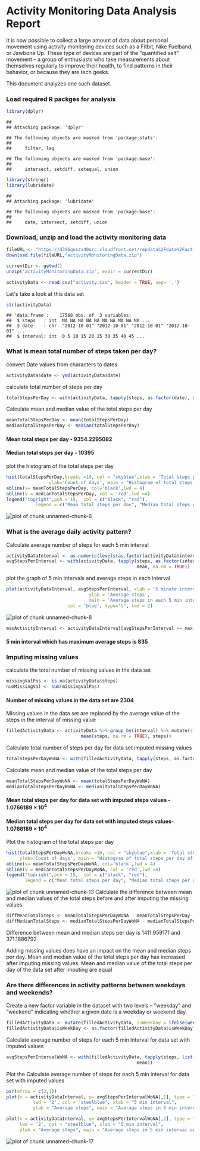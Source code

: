  # Activity Monitoring Data Analysis Report 
 
It is now possible to collect a large amount of data about personal movement using activity monitoring devices such as a Fitbit, Nike Fuelband, or Jawbone Up. These type of devices are part of the “quantified self” movement – a group of enthusiasts who take measurements about themselves regularly to improve their health, to find patterns in their behavior, or because they are tech geeks. 

This document analyzes one such dataset.

<!-- ```{r setoptions, echo = FALSE, results='hide'} -->
<!-- opts_chunk$set(echo = TRUE) -->
<!-- ``` -->

### Load required R packges for analysis

```r
library(dplyr)
```

```
## 
## Attaching package: 'dplyr'
```

```
## The following objects are masked from 'package:stats':
## 
##     filter, lag
```

```
## The following objects are masked from 'package:base':
## 
##     intersect, setdiff, setequal, union
```

```r
library(stringr)
library(lubridate)
```

```
## 
## Attaching package: 'lubridate'
```

```
## The following objects are masked from 'package:base':
## 
##     date, intersect, setdiff, union
```

### Download, unzip and load the activity monitoring data 

```r
fileURL <- "https://d396qusza40orc.cloudfront.net/repdata%2Fdata%2Factivity.zip"
download.file(fileURL,"activityMonitoringData.zip")

currentDir <- getwd()
unzip("activityMonitoringData.zip", exdir = currentDir)

activityData <- read.csv("activity.csv", header = TRUE, sep= ',')
```

Let's take a look at this data set 


```r
str(activityData)
```

```
## 'data.frame':	17568 obs. of  3 variables:
##  $ steps   : int  NA NA NA NA NA NA NA NA NA NA ...
##  $ date    : chr  "2012-10-01" "2012-10-01" "2012-10-01" "2012-10-01" ...
##  $ interval: int  0 5 10 15 20 25 30 35 40 45 ...
```

### What is mean total number of steps taken per day?
convert Date values from characters to dates

```r
activityData$date <- ymd(activityData$date)
```
calculate total number of steps per day 

```r
totalStepsPerDay <- with(activityData, tapply(steps, as.factor(date), sum, na.rm = TRUE))
```
Calculate mean and median value of the total steps per day 

```r
meanTotalStepsPerDay <- mean(totalStepsPerDay)
medianTotalStepsPerDay <- median(totalStepsPerDay)
```
#### Mean total steps per day  - 9354.2295082
#### Median total steps per day - 10395

plot the histogram of the total steps per day 

```r
hist(totalStepsPerDay,breaks =10, col = "skyblue",xlab = 'Total steps per day',
                ylab='Count of days', main = "Histogram of total steps per day")
abline(v= meanTotalStepsPerDay, col='black',lwd = 4) 
abline(v = medianTotalStepsPerDay, col = 'red',lwd =4)
legend("topright",pch = 15,  col = c("black", "red"), 
           legend = c("Mean total steps per day", "Median total steps per day"))
```

![plot of chunk unnamed-chunk-6](figure/unnamed-chunk-6-1.png)

### What is the average daily activity pattern?

Calculate average number of steps for each 5 min interval 

```r
activityDataInterval <- as.numeric(levels(as.factor(activityData$interval)))
avgStepsPerInterval <- with(activityData, tapply(steps, as.factor(interval), 
                                                 mean, na.rm = TRUE))
```
plot the graph of 5 min intervals and average steps in each interval 

```r
plot(activityDataInterval, avgStepsPerInterval, xlab = '5 minute interval', 
                               ylab = 'Average steps',
                               main = 'Average steps in each 5 min interval',
                       col = 'blue', type="l", lwd = 2)  
```

![plot of chunk unnamed-chunk-8](figure/unnamed-chunk-8-1.png)

```r
maxActivityInterval <- activityDataInterval[avgStepsPerInterval == max(avgStepsPerInterval)]
```
#### 5 min interval which has maximum average steps is 835

### Imputing missing values
calculate the total number of missing values in the data set 

```r
missingValPos <- is.na(activityData$steps)
numMissingVal <- sum(missingValPos)
```
#### Number of missing values in the data set are 2304
Missing values in the data set are replaced by the average value of the steps 
in the interval of missing value

```r
filledActivityData <- activityData %>% group_by(interval) %>% mutate(steps = ifelse(is.na(steps), 
                            mean(steps, na.rm = TRUE), steps))
```
Calculate total number of steps per day for data set imputed missing values 

```r
totalStepsPerDayWoNA <- with(filledActivityData, tapply(steps, as.factor(date), sum, na.rm = TRUE))
```
Calculate mean and median value of the total steps per day 

```r
meanTotalStepsPerDayWoNA <- mean(totalStepsPerDayWoNA)
medianTotalStepsPerDayWoNA <- median(totalStepsPerDayWoNA)
```
#### Mean total steps per day for data set with imputed steps values  - 1.0766189 &times; 10<sup>4</sup>
#### Median total steps per day for data set with imputed steps values- 1.0766189 &times; 10<sup>4</sup>

Plot the histogram of the total steps per day 

```r
hist(totalStepsPerDayWoNA,breaks =10, col = "skyblue",xlab = 'Total steps per day',
     ylab='Count of days', main = "Histogram of total steps per day after imputing missing values")
abline(v= meanTotalStepsPerDayWoNA, col='black',lwd = 4) 
abline(v = medianTotalStepsPerDayWoNA, col = 'red',lwd =4)
legend("topright",pch = 15,  col = c("black", "red"), 
       legend = c("Mean total steps per day", "Median total steps per day"))
```

![plot of chunk unnamed-chunk-13](figure/unnamed-chunk-13-1.png)
Calculate the difference between mean and median values of the total steps before and after imputing the
missing values 

```r
diffMeanTotalSteps <- meanTotalStepsPerDayWoNA - meanTotalStepsPerDay
diffMedianTotalSteps <- medianTotalStepsPerDayWoNA - medianTotalStepsPerDay
```
Difference between mean and median steps per day is 1411.959171 and 371.1886792
 
Adding missing values does have an impact on the mean and median steps per day. 
Mean and median value of the total steps per day has increased after imputing missing values. 
Mean and median value of the total steps per day of the data set after imputing are equal

### Are there differences in activity patterns between weekdays and weekends?

Create a new factor variable in the dataset with two levels – “weekday” and 
“weekend” indicating whether a given date is a weekday or weekend day.

```r
filledActivityData <- mutate(filledActivityData, isWeekDay = ifelse(weekdays(date) %in% c("Saturday","Sunday"), "weekend","weekday"))
filledActivityData$isWeekDay <- as.factor(filledActivityData$isWeekDay)
```
Calculate average number of steps for each 5 min interval for data set with imputed values 

```r
avgStepsPerIntervalWoNA <- with(filledActivityData, tapply(steps, list(as.factor(interval),isWeekDay), 
                                                 mean))
```
Plot the Calculate average number of steps for each 5 min interval for data set with imputed values 

```r
par(mfrow = c(2,1))
plot(x = activityDataInterval, y= avgStepsPerIntervalWoNA[,1], type = "l", 
          lwd = '2', col = "steelblue", xlab = "5 min interval", 
          ylab = "Average steps", main = "Average steps in 5 min interval on weekdays")

plot(x = activityDataInterval, y= avgStepsPerIntervalWoNA[,2], type = "l", 
     lwd = '2', col = "steelblue", xlab = "5 min interval", 
     ylab = "Average steps", main = "Average steps in 5 min interval on weekends")
```

![plot of chunk unnamed-chunk-17](figure/unnamed-chunk-17-1.png)
